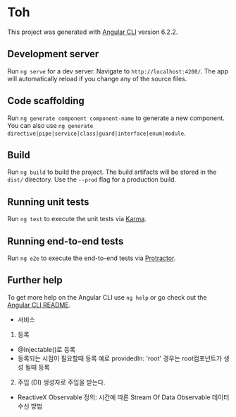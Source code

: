 # Toh

This project was generated with [Angular CLI](https://github.com/angular/angular-cli) version 6.2.2.

## Development server

Run `ng serve` for a dev server. Navigate to `http://localhost:4200/`. The app will automatically reload if you change any of the source files.

## Code scaffolding

Run `ng generate component component-name` to generate a new component. You can also use `ng generate directive|pipe|service|class|guard|interface|enum|module`.

## Build

Run `ng build` to build the project. The build artifacts will be stored in the `dist/` directory. Use the `--prod` flag for a production build.

## Running unit tests

Run `ng test` to execute the unit tests via [Karma](https://karma-runner.github.io).

## Running end-to-end tests

Run `ng e2e` to execute the end-to-end tests via [Protractor](http://www.protractortest.org/).

## Further help

To get more help on the Angular CLI use `ng help` or go check out the [Angular CLI README](https://github.com/angular/angular-cli/blob/master/README.md).

* 서비스
1. 등록
- @Injectable()로 등록
- 등록되는 시점이 필요할때 등록
예로 providedIn: 'root' 경우는 root컴포넌트가 생성
될때 등록
2. 주입 (DI)
생성자로 주입을 받는다.

* ReactiveX
Observable 정의: 시간에 따른 Stream Of Data
Observable 데이터 수신 방법
